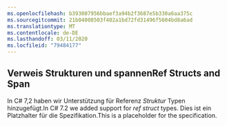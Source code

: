 ```yaml
---
ms.openlocfilehash: b393007956bbaef3a94b2f3687e5b330a6aa375c
ms.sourcegitcommit: 21b04008503f402a1bd72fd31496f5604bd8a6ad
ms.translationtype: MT
ms.contentlocale: de-DE
ms.lasthandoff: 03/11/2020
ms.locfileid: "79484177"
---
```

## <a name="ref-structs-and-span"></a><span data-ttu-id="25ba0-101">Verweis Strukturen und spannen</span><span class="sxs-lookup"><span data-stu-id="25ba0-101">Ref Structs and Span</span></span>

<span data-ttu-id="25ba0-102">In C# 7,2 haben wir Unterstützung für Referenz *Struktur* Typen hinzugefügt.</span><span class="sxs-lookup"><span data-stu-id="25ba0-102">In C# 7.2 we added support for *ref struct* types.</span></span>  <span data-ttu-id="25ba0-103">Dies ist ein Platzhalter für die Spezifikation.</span><span class="sxs-lookup"><span data-stu-id="25ba0-103">This is a placeholder for the specification.</span></span>
